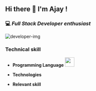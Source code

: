## Hi there 👋 I'm Ajay !

### 💻 *Full Stack Developer enthusiast*


<img alt="developer-img" src="https://raw.githubusercontent.com/Gapur/Gapur/main/assets/coding.gif">

### Technical skill

- **Programming Language**  <img src="https://www.computerhope.com/jargon/j/javascript.png" height="30px" width="30px">

- **Technologies**

- **Relevant skill** 








